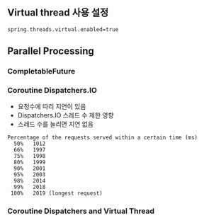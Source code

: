 

## Virtual thread 사용 설정
```properties
spring.threads.virtual.enabled=true
```

## Parallel Processing

### CompletableFuture

### Coroutine Dispatchers.IO
- 요청수에 따리 지연이 있음
- Dispatchers.IO 스레드 수 제한 영향
- 스레드 수를 늘리면 지연 없음
```
Percentage of the requests served within a certain time (ms)
  50%   1012
  66%   1997
  75%   1998
  80%   1999
  90%   2001
  95%   2003
  98%   2014
  99%   2018
 100%   2019 (longest request)

```
### Coroutine Dispatchers and Virtual Thread